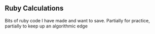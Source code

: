 ## Ruby Calculations

Bits of ruby code I have made and want to save. Partially for practice, partially to keep up an algorithmic edge
